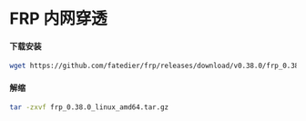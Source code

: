 # FRP 内网穿透

#### 下载安装

```bash
wget https://github.com/fatedier/frp/releases/download/v0.38.0/frp_0.38.0_linux_amd64.tar.gz
```

#### 解缩

```bash
tar -zxvf frp_0.38.0_linux_amd64.tar.gz
```


